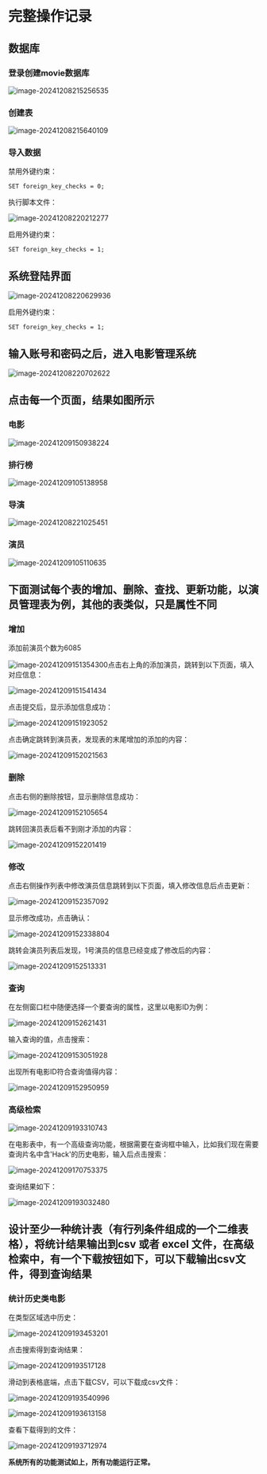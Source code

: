# 完整操作记录

## 数据库

### 登录创建movie数据库

![image-20241208215256535](C:\Users\kaka\AppData\Roaming\Typora\typora-user-images\image-20241208215256535.png)

### 创建表

![image-20241208215640109](C:\Users\kaka\AppData\Roaming\Typora\typora-user-images\image-20241208215640109.png)

### 导入数据

禁用外键约束：

```mysql
SET foreign_key_checks = 0;
```

执行脚本文件：

![image-20241208220212277](C:\Users\kaka\AppData\Roaming\Typora\typora-user-images\image-20241208220212277.png)

启用外键约束：

```mysql
SET foreign_key_checks = 1;
```



## 系统登陆界面

![image-20241208220629936](C:\Users\kaka\AppData\Roaming\Typora\typora-user-images\image-20241208220629936.png)

启用外键约束：

```mysql
SET foreign_key_checks = 1;
```

## 输入账号和密码之后，进入电影管理系统

![image-20241208220702622](C:\Users\kaka\AppData\Roaming\Typora\typora-user-images\image-20241208220702622.png)

## 点击每一个页面，结果如图所示

### 电影

![image-20241209150938224](C:\Users\kaka\AppData\Roaming\Typora\typora-user-images\image-20241209150938224.png)

### 排行榜

![image-20241209105138958](C:\Users\kaka\AppData\Roaming\Typora\typora-user-images\image-20241209105138958.png)

### 导演

![image-20241208221025451](C:\Users\kaka\AppData\Roaming\Typora\typora-user-images\image-20241208221025451.png)

### 演员

![image-20241209105110635](C:\Users\kaka\AppData\Roaming\Typora\typora-user-images\image-20241209105110635.png)

## **下面测试每个表的增加、删除、查找、更新功能，以演员管理表为例，其他的表类似，只是属性不同**

### 增加

添加前演员个数为6085

![image-20241209151354300](C:\Users\kaka\AppData\Roaming\Typora\typora-user-images\image-20241209151354300.png)点击右上角的添加演员，跳转到以下页面，填入对应信息：

![image-20241209151541434](C:\Users\kaka\AppData\Roaming\Typora\typora-user-images\image-20241209151541434.png)

点击提交后，显示添加信息成功：

![image-20241209151923052](C:\Users\kaka\AppData\Roaming\Typora\typora-user-images\image-20241209151923052.png)

点击确定跳转到演员表，发现表的末尾增加的添加的内容：

![image-20241209152021563](C:\Users\kaka\AppData\Roaming\Typora\typora-user-images\image-20241209152021563.png)

### 删除

点击右侧的删除按钮，显示删除信息成功：

![image-20241209152105654](C:\Users\kaka\AppData\Roaming\Typora\typora-user-images\image-20241209152105654.png)

跳转回演员表后看不到刚才添加的内容：

![image-20241209152201419](C:\Users\kaka\AppData\Roaming\Typora\typora-user-images\image-20241209152201419.png)

### 修改

点击右侧操作列表中修改演员信息跳转到以下页面，填入修改信息后点击更新：

![image-20241209152357092](C:\Users\kaka\AppData\Roaming\Typora\typora-user-images\image-20241209152357092.png)

显示修改成功，点击确认：

![image-20241209152338804](C:\Users\kaka\AppData\Roaming\Typora\typora-user-images\image-20241209152338804.png)

跳转会演员列表后发现，1号演员的信息已经变成了修改后的内容：

![image-20241209152513331](C:\Users\kaka\AppData\Roaming\Typora\typora-user-images\image-20241209152513331.png)

### 查询

在左侧窗口栏中随便选择一个要查询的属性，这里以电影ID为例：

![image-20241209152621431](C:\Users\kaka\AppData\Roaming\Typora\typora-user-images\image-20241209152621431.png)

输入查询的值，点击搜索：

![image-20241209153051928](C:\Users\kaka\AppData\Roaming\Typora\typora-user-images\image-20241209153051928.png)

出现所有电影ID符合查询值得内容：

![image-20241209152950959](C:\Users\kaka\AppData\Roaming\Typora\typora-user-images\image-20241209152950959.png)

### 高级检索

![image-20241209193310743](C:\Users\kaka\AppData\Roaming\Typora\typora-user-images\image-20241209193310743.png)

在电影表中，有一个高级查询功能，根据需要在查询框中输入，比如我们现在需要查询片名中含'Hack'的历史电影，输入后点击搜索：

![image-20241209170753375](C:\Users\kaka\AppData\Roaming\Typora\typora-user-images\image-20241209170753375.png)

查询结果如下：

![image-20241209193032480](C:\Users\kaka\AppData\Roaming\Typora\typora-user-images\image-20241209193032480.png)

## 设计至少一种统计表（有行列条件组成的一个二维表格），将统计结果输出到csv 或者 excel 文件，在高级检索中，有一个下载按钮如下，可以下载输出csv文件，得到查询结果

### 统计历史类电影

在类型区域选中历史：

![image-20241209193453201](C:\Users\kaka\AppData\Roaming\Typora\typora-user-images\image-20241209193453201.png)

点击搜索得到查询结果：

![image-20241209193517128](C:\Users\kaka\AppData\Roaming\Typora\typora-user-images\image-20241209193517128.png)

滑动到表格底端，点击下载CSV，可以下载成csv文件：

![image-20241209193540996](C:\Users\kaka\AppData\Roaming\Typora\typora-user-images\image-20241209193540996.png)

![image-20241209193613158](C:\Users\kaka\AppData\Roaming\Typora\typora-user-images\image-20241209193613158.png)

查看下载得到的文件：

![image-20241209193712974](C:\Users\kaka\AppData\Roaming\Typora\typora-user-images\image-20241209193712974.png)

**系统所有的功能测试如上，所有功能运行正常。**